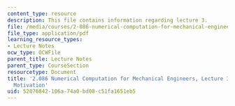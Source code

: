 ```yaml
---
content_type: resource
description: This file contains information regarding lecture 3.
file: /media/courses/2-086-numerical-computation-for-mechanical-engineers-spring-2013/52076842106a74a0bd08c51fa1651eb5_MIT2_086S13_lecture3.pdf
file_type: application/pdf
learning_resource_types:
- Lecture Notes
ocw_type: OCWFile
parent_title: Lecture Notes
parent_type: CourseSection
resourcetype: Document
title: '2.086 Numerical Computation for Mechanical Engineers, Lecture 3: Differentiation
  Motivation'
uid: 52076842-106a-74a0-bd08-c51fa1651eb5
---
```


